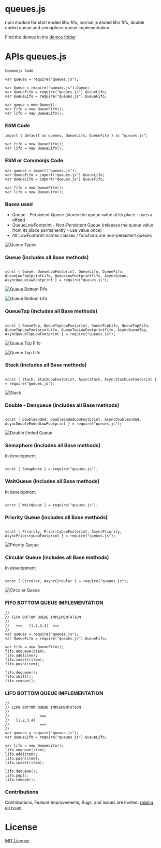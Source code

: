 # queues.js

npm module for start ended lifo/ fifo, normal js ended lifo/ fifo, double ended queue and semaphore queue implementation

Find the demos in the [demos folder](./demos)

# APIs queues.js

###

`Commonjs Code`

```
var queues = require("queues.js");

var Queue = require("queues.js").Queue;
var QueueFifo = require("queues.js").QueueLifo;
var QueueLifo = require("queues.js").QueueFifo;

var queue = new Queue();
var fifo = new QueueFifo();
var lifo = new QueueLifo();
```


### ESM Code

```
import { default as queues, QueueLifo, QueueFifo } as "queues.js";

var fifo = new QueueFifo();
var lifo = new QueueLifo();
```

### ESM or Commonjs Code

```
var queues = import("queues.js");
var QueueFifo = import("queues.js").QueueLifo;
var QueueLifo = import("queues.js").QueueFifo;

var fifo = new QueueFifo();
var lifo = new QueueLifo();
```

### Bases used

* Queue - Persistent Queue (stores the queue value at its place - uses a offset)
* QueueLowFootprint - Non-Persistent Queue (releases the queue value from its place permanently - use value once)
* All LowFootprint names classes / functions are non-persistent queues



![Queue Types](./docs/architecture/Queue%20Types.jpg)



### Queue (includes all Base methods)

```

const { Queue, QueueLowFootprint, QueueLifo, QueueFifo, QueueLowFootprintLifo, QueueLowFootprintFifo, AsyncQueue, AsyncQueueLowFootprint } = require("queues.js");

```


![Queue Bottom Fifo](./docs/architecture/Bottom%20Queues%20-%20Fifo.jpg)


![Queue Bottom Lifo](./docs/architecture/Bottom%20Queues%20-%20Lifo.jpg)


### QueueTop (includes all Base methods)

```

const { QueueTop, QueueTopLowFootprint, QueueTopLifo, QueueTopFifo, QueueTopLowFootprintLifo, QueueTopLowFootprintFifo, AsyncQueueTop, AsyncQueueTopLowFootprint } = require("queues.js");

```


![Queue Top Fifo](./docs/architecture/Top%20Queues%20-%20Fifo.jpg)


![Queue Top Lifo](./docs/architecture/Top%20Queues%20-%20Lifo.jpg)


### Stack (includes all Base methods)


```

const { Stack, StackLowFootprint, AsyncStack, AsyncStackLowFootprint } = require("queues.js");

```


![Stack](./docs/architecture/Stack.jpg)


### Double - Denqueue (includes all Base methods)

```

const { DoubleEnded, DoubleEndedLowFootprint, AsyncDoubleEnded, AsyncDoubleEndedLowFootprint } = require("queues.js");

```


![Double Ended Queue](./docs/architecture/Double%20Ended%20Queues.jpg)


### Semaphore (includes all Base methods)
In development

```

const { Semaphore } = require("queues.js");

```

### WaitQueue (includes all Base methods)
In development

```

const { WaitQueue } = require("queues.js");

```


### Priority Queue (includes all Base methods)

```

const { Priority, PriorityLowFootprint, AsyncPriority, AsyncPriorityLowFootprint } = require("queues.js");

```


![Priority Queue](./docs/architecture/Priority%20Queues.jpg)


### Circular Queue (includes all Base methods)
In development

```

const { Circular, AsyncCircular } = require("queues.js");

```


![Circular Queue](./docs/architecture/Circular%20Queues.jpg)


### FIFO BOTTOM QUEUE IMPLEMENTATION

```
//
// FIFO BOTTOM QUEUE IMPLEMENTATION
// 
//   <==   [1,2,3,4]  <==
//
var queues = require("queues.js");
var QueueFifo = require("queues.js").QueueFifo;

var fifo = new QueueFifo();
fifo.enqueue(item);
fifo.add(item);
fifo.insert(item);
fifo.push(item);

fifo.dequeue();
fifo.shift();
fifo.remove();
```

### LIFO BOTTOM QUEUE IMPLEMENTATION

```
//
// LIFO BOTTOM QUEUE IMPLEMENTATION
// 
//              <==
//   [1,2,3,4]  
//              ==>
//
var queues = require("queues.js");
var QueueLifo = require("queues.js").QueueLifo;

var lifo = new QueueLifo();
lifo.enqueue(item);
lifo.add(item);
lifo.push(item);
lifo.insert(item);

lifo.dequeue();
lifo.pop();
lifo.remove();
```

### Contributions

Contributions, Feature Improvements, Bugs, and Issues are invited. [raising an issue](https://github.com/ganeshkbhat/apis-hasher/issues)


# License

[MIT License](./LICENSE)
